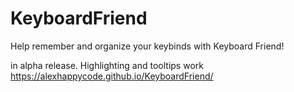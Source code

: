 # KeyboardFriend
Help remember and organize your keybinds with Keyboard Friend!

in alpha release. Highlighting and tooltips work
https://alexhappycode.github.io/KeyboardFriend/
